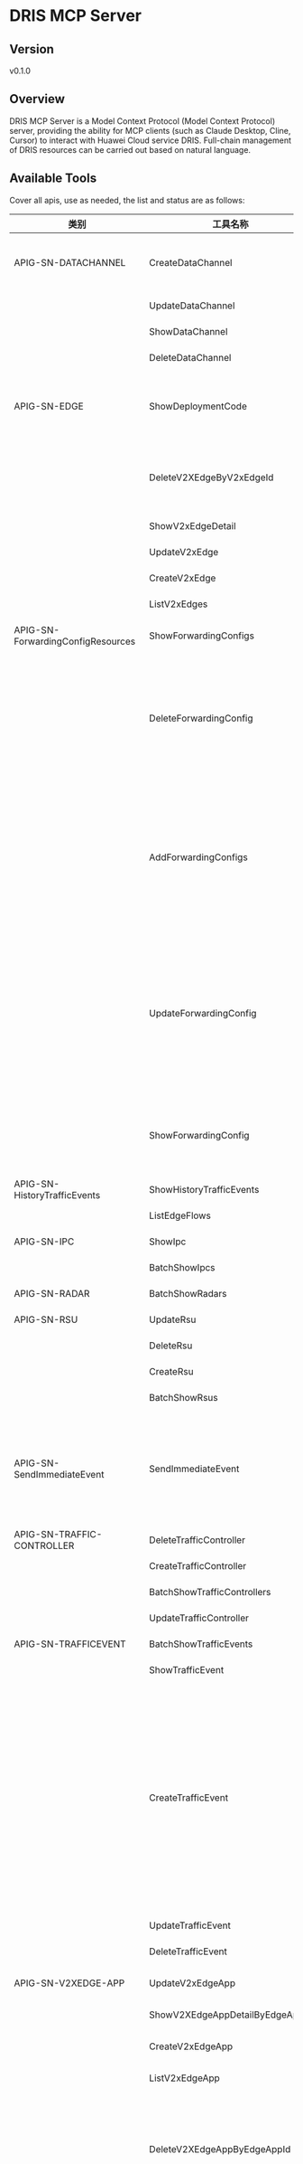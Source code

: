 # DRIS MCP Server 


## Version
v0.1.0

## Overview

DRIS MCP Server is a Model Context Protocol (Model Context Protocol) server, providing the ability for MCP clients (such as Claude Desktop, Cline, Cursor) to interact with Huawei Cloud service DRIS. Full-chain management of DRIS resources can be carried out based on natural language.

## Available Tools
Cover all apis, use as needed, the list and status are as follows:

| 类别 | 工具名称 | 功能描述 | 状态 |
| --- | --- | --- | --- |
| APIG-SN-DATACHANNEL | CreateDataChannel | Create a service channel, which is used to create a data channel for reporting Edge messages. | To be tested |
|  | UpdateDataChannel | Modifying a service channel | To be tested |
|  | ShowDataChannel | Query a service channel | To be tested |
|  | DeleteDataChannel | Delete a service channel | To be tested |
| APIG-SN-EDGE | ShowDeploymentCode | Generate the application installation command and run it on the ITS800 or ATLAS500 through the shell. | To be tested |
|  | DeleteV2XEdgeByV2xEdgeId | Before deleting an edge, you need to delete the service channels and associated devices under the edge. | To be tested |
|  | ShowV2xEdgeDetail | Query Edge | To be tested |
|  | UpdateV2xEdge | Modifying Edge | To be tested |
|  | CreateV2xEdge | Create Edge | To be tested |
|  | ListV2xEdges | Query the edge list | To be tested |
| APIG-SN-ForwardingConfigResources | ShowForwardingConfigs | Query the data forwarding configuration list | To be tested |
|  | DeleteForwardingConfig | Delete the data forwarding configuration based on the unique ID (forwarding_config_id) of the forwarding configuration. After the deletion, the subscribed topic messages will not be forwarded to brokers. | To be tested |
|  | AddForwardingConfigs | Create a data forwarding configuration. Currently, only data can be forwarded to Kafka. After the data forwarding configuration is added, topic messages in the configuration will be forwarded to the specified brokers. | To be tested |
|  | UpdateForwardingConfig | Modify the data forwarding configuration based on the unique ID (forwarding_config_id) of the forwarding configuration. Currently, the topicPrefix, userTopics, and brokers fields can be updated. You need to write all the new values of the fields. | To be tested |
|  | ShowForwardingConfig | Query the data forwarding configuration based on the unique ID (forwarding_config_id) of the forwarding configuration | To be tested |
| APIG-SN-HistoryTrafficEvents | ShowHistoryTrafficEvents | Query the historical traffic event list | To be tested |
|  | ListEdgeFlows | Query the historical traffic statistics list | To be tested |
| APIG-SN-IPC | ShowIpc | Querying IPCs | To be tested |
|  | BatchShowIpcs | Obtaining multiple IPC resources | To be tested |
| APIG-SN-RADAR | BatchShowRadars | Query the radar list | To be tested |
| APIG-SN-RSU | UpdateRsu | Modifying an RSU | To be tested |
|  | DeleteRsu | Delete RSU | To be tested |
|  | CreateRsu | Create RSU | To be tested |
|  | BatchShowRsus | Query the RSU list | To be tested |
| APIG-SN-SendImmediateEvent | SendImmediateEvent | Interface for creating an instant traffic event. The IoT platform distributes the instant traffic event to the target device. Once an event is created, it will be delivered immediately and only once. | To be tested |
| APIG-SN-TRAFFIC-CONTROLLER | DeleteTrafficController | Delete signal controller | To be tested |
|  | CreateTrafficController | Create signal controller | To be tested |
|  | BatchShowTrafficControllers | Query the signal controller list | To be tested |
|  | UpdateTrafficController | Modifying the signal controller | To be tested |
| APIG-SN-TRAFFICEVENT | BatchShowTrafficEvents | Query traffic events by conditions | To be tested |
|  | ShowTrafficEvent | Query long-term traffic events | To be tested |
|  | CreateTrafficEvent | When a long-term traffic event is created, the IoT platform determines the status of the long-term traffic event based on the start time and end time of the event. For active traffic events, the system immediately delivers RSUs within the impact scope of the event. For future events, the system delivers RSUs within the impact scope at the start time of the event. Expired events will not be delivered. | To be tested |
|  | UpdateTrafficEvent | Modifying a long-term traffic event | To be tested |
|  | DeleteTrafficEvent | Delete long-term traffic events | To be tested |
| APIG-SN-V2XEDGE-APP | UpdateV2xEdgeApp | **Before upgrading an edge application, ensure that * *: | To be tested |
|  | ShowV2XEdgeAppDetailByEdgeAppId | Query edge applications | To be tested |
|  | CreateV2xEdgeApp | **Before deploying an edge application, ensure that * *: | To be tested |
|  | ListV2xEdgeApp | Query the edge application list | To be tested |
|  | DeleteV2XEdgeAppByEdgeAppId | Before deleting the system application ($edgetepa), delete the service channel. If the API for deleting an edge application is invoked successfully, the edge device automatically deletes the application. | To be tested |
| APIG-SN-VEHICLE | CreateVehicle | Create a vehicle | To be tested |
|  | BatchShowVehicles | Query the vehicle list | To be tested |
|  | DeleteVehicle | Deleting a vehicle | To be tested |
|  | UpdateVehicle | Modifying a vehicle | To be tested |
| EdgeAppManagement | BatchShowEdgeApps | Query the application list | To be tested |
|  | DeleteEdgeApp | Delete an application | To be tested |
|  | CreateEdgeApp | Create an application | To be tested |
|  | UpdateEdgeApp | Modifying an application | To be tested |
| EdgeAppVersionManagement | ShowEdgeApplicationVersion | Query the application version | To be tested |
|  | UpdateEdgeApplicationVersion | Modifying the application version | To be tested |
|  | CreateEdgeApplicationVersion | Create an application version | To be tested |
|  | BatchShowEdgeAppVersions | Query the application version list | To be tested |
|  | UpdateEdgeApplicationVersionState | Update the application version status. | To be tested |
|  | DeleteEdgeApplicationVersion | Delete an application version | To be tested |
| RsuModelManagement | UpdateRsuModel | You can invoke this interface to modify the model of an existing RSU. | To be tested |
|  | DeleteRsuModel | You can invoke this interface to delete a created RSU model. | To be tested |
|  | CreateRsuModel | This interface is used to create an RSU model. | To be tested |
|  | ListRsuModels | This interface can be invoked to query the created RSU model list. | To be tested |
|  | ShowRsuModel | This interface can be invoked to query created RSU models. | To be tested |

